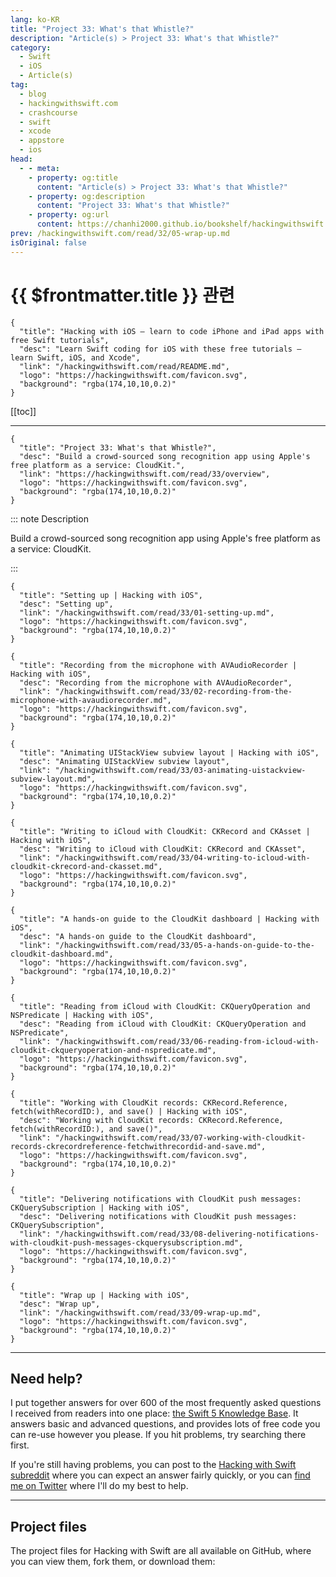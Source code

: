 ```yaml
---
lang: ko-KR
title: "Project 33: What's that Whistle?"
description: "Article(s) > Project 33: What's that Whistle?"
category:
  - Swift
  - iOS
  - Article(s)
tag: 
  - blog
  - hackingwithswift.com
  - crashcourse
  - swift
  - xcode
  - appstore
  - ios  
head:
  - - meta:
    - property: og:title
      content: "Article(s) > Project 33: What's that Whistle?"
    - property: og:description
      content: "Project 33: What's that Whistle?"
    - property: og:url
      content: https://chanhi2000.github.io/bookshelf/hackingwithswift.com/read/33/overview.html
prev: /hackingwithswift.com/read/32/05-wrap-up.md
isOriginal: false
---
```


# {{ $frontmatter.title }} 관련

```component VPCard
{
  "title": "Hacking with iOS – learn to code iPhone and iPad apps with free Swift tutorials",
  "desc": "Learn Swift coding for iOS with these free tutorials – learn Swift, iOS, and Xcode",
  "link": "/hackingwithswift.com/read/README.md",
  "logo": "https://hackingwithswift.com/favicon.svg",
  "background": "rgba(174,10,10,0.2)"
}
```

[[toc]]

---

```component VPCard
{
  "title": "Project 33: What's that Whistle?",
  "desc": "Build a crowd-sourced song recognition app using Apple's free platform as a service: CloudKit.",
  "link": "https://hackingwithswift.com/read/33/overview", 
  "logo": "https://hackingwithswift.com/favicon.svg",
  "background": "rgba(174,10,10,0.2)"
}
```

::: note Description

Build a crowd-sourced song recognition app using Apple's free platform as a service: CloudKit.

:::

```component VPCard
{
  "title": "Setting up | Hacking with iOS",
  "desc": "Setting up",
  "link": "/hackingwithswift.com/read/33/01-setting-up.md",
  "logo": "https://hackingwithswift.com/favicon.svg",
  "background": "rgba(174,10,10,0.2)"
}
```

```component VPCard
{
  "title": "Recording from the microphone with AVAudioRecorder | Hacking with iOS",
  "desc": "Recording from the microphone with AVAudioRecorder",
  "link": "/hackingwithswift.com/read/33/02-recording-from-the-microphone-with-avaudiorecorder.md",
  "logo": "https://hackingwithswift.com/favicon.svg",
  "background": "rgba(174,10,10,0.2)"
}
```

```component VPCard
{
  "title": "Animating UIStackView subview layout | Hacking with iOS",
  "desc": "Animating UIStackView subview layout",
  "link": "/hackingwithswift.com/read/33/03-animating-uistackview-subview-layout.md",
  "logo": "https://hackingwithswift.com/favicon.svg",
  "background": "rgba(174,10,10,0.2)"
}
```

```component VPCard
{
  "title": "Writing to iCloud with CloudKit: CKRecord and CKAsset | Hacking with iOS",
  "desc": "Writing to iCloud with CloudKit: CKRecord and CKAsset",
  "link": "/hackingwithswift.com/read/33/04-writing-to-icloud-with-cloudkit-ckrecord-and-ckasset.md",
  "logo": "https://hackingwithswift.com/favicon.svg",
  "background": "rgba(174,10,10,0.2)"
}
```

```component VPCard
{
  "title": "A hands-on guide to the CloudKit dashboard | Hacking with iOS",
  "desc": "A hands-on guide to the CloudKit dashboard",
  "link": "/hackingwithswift.com/read/33/05-a-hands-on-guide-to-the-cloudkit-dashboard.md",
  "logo": "https://hackingwithswift.com/favicon.svg",
  "background": "rgba(174,10,10,0.2)"
}
```

```component VPCard
{
  "title": "Reading from iCloud with CloudKit: CKQueryOperation and NSPredicate | Hacking with iOS",
  "desc": "Reading from iCloud with CloudKit: CKQueryOperation and NSPredicate",
  "link": "/hackingwithswift.com/read/33/06-reading-from-icloud-with-cloudkit-ckqueryoperation-and-nspredicate.md",
  "logo": "https://hackingwithswift.com/favicon.svg",
  "background": "rgba(174,10,10,0.2)"
}
```

```component VPCard
{
  "title": "Working with CloudKit records: CKRecord.Reference, fetch(withRecordID:), and save() | Hacking with iOS",
  "desc": "Working with CloudKit records: CKRecord.Reference, fetch(withRecordID:), and save()",
  "link": "/hackingwithswift.com/read/33/07-working-with-cloudkit-records-ckrecordreference-fetchwithrecordid-and-save.md",
  "logo": "https://hackingwithswift.com/favicon.svg",
  "background": "rgba(174,10,10,0.2)"
}
```

```component VPCard
{
  "title": "Delivering notifications with CloudKit push messages: CKQuerySubscription | Hacking with iOS",
  "desc": "Delivering notifications with CloudKit push messages: CKQuerySubscription",
  "link": "/hackingwithswift.com/read/33/08-delivering-notifications-with-cloudkit-push-messages-ckquerysubscription.md",
  "logo": "https://hackingwithswift.com/favicon.svg",
  "background": "rgba(174,10,10,0.2)"
}
```

```component VPCard
{
  "title": "Wrap up | Hacking with iOS",
  "desc": "Wrap up",
  "link": "/hackingwithswift.com/read/33/09-wrap-up.md",
  "logo": "https://hackingwithswift.com/favicon.svg",
  "background": "rgba(174,10,10,0.2)"
}
```

---

## Need help?

I put together answers for over 600 of the most frequently asked questions I received from readers into one place: [the Swift 5 Knowledge Base](/hackingwithswift.com/example-code/README.md). It answers basic and advanced questions, and provides lots of free code you can re-use however you please. If you hit problems, try searching there first.

If you're still having problems, you can post to the [<FontIcon icon="fa-brands fa-reddit"/>Hacking with Swift subreddit](http://reddit.com/r/hackingwithswift) where you can expect an answer fairly quickly, or you can [<FontIcon icon="fa-brands fa-x-twitter"/>find me on Twitter](http://x.com/twostraws) where I'll do my best to help.

---

## Project files

The project files for Hacking with Swift are all available on GitHub, where you can view them, fork them, or download them:

<SiteInfo
  name="twostraws/HackingWithSwift"
  desc="The project source code for Hacking with iOS."
  url="https://github.com/twostraws/HackingWithSwift"
  logo="https://avatars.githubusercontent.com/u/190200?v=4"
  preview="https://opengraph.githubassets.com/0c5c3b0395eec78c01ced842cfd7c8e99ad84abe3fe892fe90b1e97e022423ce/twostraws/HackingWithSwift"/>

